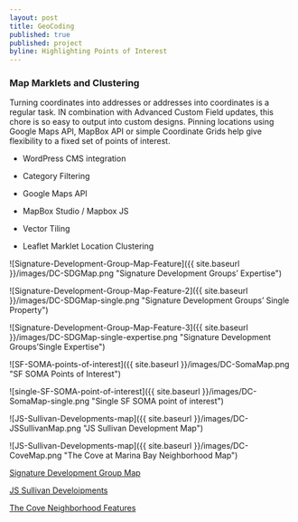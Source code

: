 ```yaml
---
layout: post
title: GeoCoding
published: true
published: project
byline: Highlighting Points of Interest
---
```


### Map Marklets and Clustering

Turning coordinates into addresses or addresses into coordinates is a regular task. IN combination with Advanced Custom Field updates, this chore is so easy to output into custom designs. Pinning locations using Google Maps API, MapBox API or simple Coordinate Grids help give flexibility to a fixed set of points of interest.

* WordPress CMS integration

* Category Filtering

* Google Maps API

* MapBox Studio / Mapbox JS

* Vector Tiling

* Leaflet Marklet Location Clustering

![Signature-Development-Group-Map-Feature]({{ site.baseurl }}/images/DC-SDGMap.png "Signature Development Groups’ Expertise")

![Signature-Development-Group-Map-Feature-2]({{ site.baseurl }}/images/DC-SDGMap-single.png "Signature Development Groups’ Single Property")

![Signature-Development-Group-Map-Feature-3]({{ site.baseurl }}/images/DC-SDGMap-single-expertise.png "Signature Development Groups’Single Expertise")

![SF-SOMA-points-of-interest]({{ site.baseurl }}/images/DC-SomaMap.png "SF SOMA Points of Interest")

![single-SF-SOMA-point-of-interest]({{ site.baseurl }}/images/DC-SomaMap-single.png "Single SF SOMA point of interest")

![JS-Sullivan-Developments-map]({{ site.baseurl }}/images/DC-JSSullivanMap.png "JS Sullivan Development Map")

![JS-Sullivan-Developments-map]({{ site.baseurl }}/images/DC-CoveMap.png "The Cove at Marina Bay Neighborhood Map")

<a href="http://www.signaturedevelopment.com/" target="_blank">Signature Development Group Map</a>

<a href="https://www.js-sullivan.com/developments" target="_blank">JS Sullivan Develoipments</a>

<a href="https://thecoveca.com/neighborhood/" target="_blank">The Cove Neighborhood Features</a>
